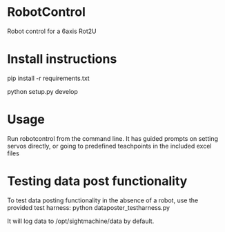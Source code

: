 # RobotControl
Robot control for a 6axis Rot2U

# Install instructions
pip install -r requirements.txt

python setup.py develop

# Usage
Run robotcontrol from the command line.  It has guided prompts on setting servos directly, or going to predefined teachpoints in the included excel files

# Testing data post functionality
To test data posting functionality in the absence of a robot, use the provided test harness:
python dataposter_testharness.py

It will log data to /opt/sightmachine/data by default.
